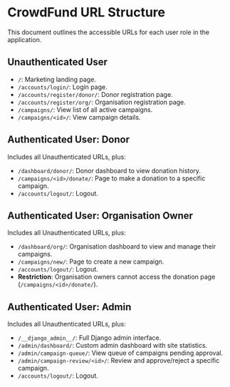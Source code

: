 # CrowdFund URL Structure

This document outlines the accessible URLs for each user role in the application.

## Unauthenticated User

- `/`: Marketing landing page.
- `/accounts/login/`: Login page.
- `/accounts/register/donor/`: Donor registration page.
- `/accounts/register/org/`: Organisation registration page.
- `/campaigns/`: View list of all active campaigns.
- `/campaigns/<id>/`: View campaign details.

## Authenticated User: Donor

Includes all Unauthenticated URLs, plus:

- `/dashboard/donor/`: Donor dashboard to view donation history.
- `/campaigns/<id>/donate/`: Page to make a donation to a specific campaign.
- `/accounts/logout/`: Logout.

## Authenticated User: Organisation Owner

Includes all Unauthenticated URLs, plus:

- `/dashboard/org/`: Organisation dashboard to view and manage their campaigns.
- `/campaigns/new/`: Page to create a new campaign.
- `/accounts/logout/`: Logout.
- **Restriction**: Organisation owners cannot access the donation page (`/campaigns/<id>/donate/`).

## Authenticated User: Admin

Includes all Unauthenticated URLs, plus:

- `/__django_admin__/`: Full Django admin interface.
- `/admin/dashboard/`: Custom admin dashboard with site statistics.
- `/admin/campaign-queue/`: View queue of campaigns pending approval.
- `/admin/campaign-review/<id>/`: Review and approve/reject a specific campaign.
- `/accounts/logout/`: Logout.
